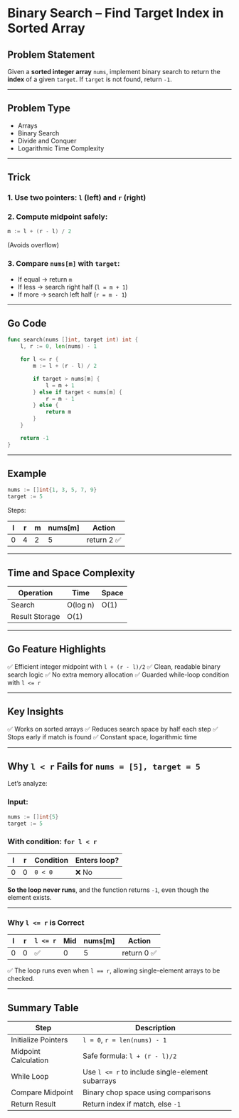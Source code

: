# Binary Search – Find Target Index in Sorted Array

## Problem Statement

Given a **sorted integer array** `nums`, implement binary search to return the **index** of a given `target`. If `target` is not found, return `-1`.

---

## Problem Type

* Arrays
* Binary Search
* Divide and Conquer
* Logarithmic Time Complexity

---

## Trick

### 1. Use **two pointers**: `l` (left) and `r` (right)

### 2. Compute **midpoint** safely:

```go
m := l + (r - l) / 2
```

(Avoids overflow)

### 3. Compare `nums[m]` with `target`:

* If equal → return `m`
* If less  → search right half (`l = m + 1`)
* If more  → search left half (`r = m - 1`)

---

## Go Code

```go
func search(nums []int, target int) int {
    l, r := 0, len(nums) - 1

    for l <= r {
        m := l + (r - l) / 2

        if target > nums[m] {
            l = m + 1
        } else if target < nums[m] {
            r = m - 1
        } else {
            return m
        }
    }

    return -1
}
```

---

## Example

```go
nums := []int{1, 3, 5, 7, 9}
target := 5
```

Steps:

| l | r | m | nums\[m] | Action     |
| - | - | - | -------- | ---------- |
| 0 | 4 | 2 | 5        | return 2 ✅ |

---

## Time and Space Complexity

| Operation      | Time     | Space |
| -------------- | -------- | ----- |
| Search         | O(log n) | O(1)  |
| Result Storage | O(1)     |       |

---

## Go Feature Highlights

✅ Efficient integer midpoint with `l + (r - l)/2`
✅ Clean, readable binary search logic
✅ No extra memory allocation
✅ Guarded while-loop condition with `l <= r`

---

## Key Insights

✅ Works on sorted arrays
✅ Reduces search space by half each step
✅ Stops early if match is found
✅ Constant space, logarithmic time

---

## Why `l < r` Fails for `nums = [5], target = 5`

Let’s analyze:

### Input:

```go
nums := []int{5}
target := 5
```

### With condition: `for l < r`

| l | r | Condition | Enters loop? |
| - | - | --------- | ------------ |
| 0 | 0 | `0 < 0`   | ❌ No         |

**So the loop never runs**, and the function returns `-1`, even though the element exists.

---

### Why `l <= r` is Correct

| l | r | `l <= r` | Mid | nums\[m] | Action     |
| - | - | -------- | --- | -------- | ---------- |
| 0 | 0 | ✅        | 0   | 5        | return 0 ✅ |

✅ The loop runs even when `l == r`, allowing single-element arrays to be checked.

---

## Summary Table

| Step                 | Description                                      |
| -------------------- | ------------------------------------------------ |
| Initialize Pointers  | `l = 0`, `r = len(nums) - 1`                     |
| Midpoint Calculation | Safe formula: `l + (r - l)/2`                    |
| While Loop           | Use `l <= r` to include single-element subarrays |
| Compare Midpoint     | Binary chop space using comparisons              |
| Return Result        | Return index if match, else `-1`                 |

